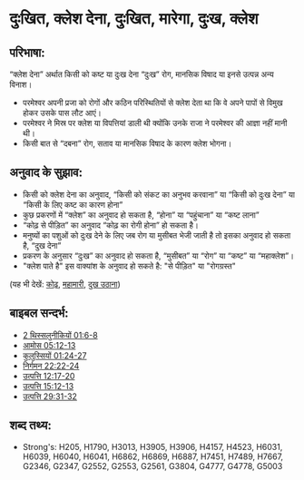 # दुःखित, क्लेश देना, दुःखित, मारेगा, दुःख, क्लेश #

## परिभाषा: ##

“क्लेश देना” अर्थात किसी को कष्ट या दुःख देना “दुःख” रोग, मानसिक विषाद या इनसे उत्पन्न अन्य विनाश।

* परमेश्वर अपनी प्रजा को रोगों और कठिन परिस्थितियों से क्लेश देता था कि वे अपने पापों से विमुख होकर उसके पास लौट आएं।
* परमेश्वर ने मिस्र पर क्लेश या विपत्तियां डाली थी क्योंकि उनके राजा ने परमेश्वर की आज्ञा नहीं मानी थी।
* किसी बात से “दबना” रोग, सताव या मानसिक विषाद के कारण क्लेश भोगना।

## अनुवाद के सुझाव: ##

* किसी को क्लेश देना का अनुवाद, “किसी को संकट का अनुभव करवाना” या “किसी को दुःख देना” या “किसी के लिए कष्ट का कारण होना”
* कुछ प्रकरणों में “क्लेश” का अनुवाद हो सकता है, “होना” या “पहुंचाना” या “कष्ट लाना”
* “कोढ़ से पीड़ित” का अनुवाद “कोढ़ का रोगी होना” हो सकता है।
* मनुष्यों का पशुओं को दुःख देने के लिए जब रोग या मुसीबत भेजी जाती है तो इसका अनुवाद हो सकता है, “दुख देना”
* प्रकरण के अनुसार “दुःख” का अनुवाद हो सकता है, “मुसीबत” या “रोग” या “कष्ट” या “महाक्लेश”।
* "क्लेश पाते है" इस वाक्यांश के अनुवाद हो सकते है: "से पीड़ित" या "रोगग्रस्त"

(यह भी देखें: [कोढ़](../other/leprosy.md), [महामारी](../other/plague.md), [दुख उठाना](../other/suffer.md))

## बाइबल सन्दर्भ: ##

* [2 थिस्सलुनीकियों 01:6-8](rc://en/tn/help/2th/01/06)
* [आमोस 05:12-13](rc://en/tn/help/amo/05/12)
* [कुलुस्सियों 01:24-27](rc://en/tn/help/col/01/24)
* [निर्गमन 22:22-24](rc://en/tn/help/exo/22/22)
* [उत्पत्ति 12:17-20](rc://en/tn/help/gen/12/17)
* [उत्पत्ति 15:12-13](rc://en/tn/help/gen/15/12)
* [उत्पत्ति 29:31-32](rc://en/tn/help/gen/29/31)

## शब्द तथ्य: ##

* Strong's: H205, H1790, H3013, H3905, H3906, H4157, H4523, H6031, H6039, H6040, H6041, H6862, H6869, H6887, H7451, H7489, H7667, G2346, G2347, G2552, G2553, G2561, G3804, G4777, G4778, G5003
